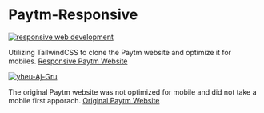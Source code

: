 # Paytm-Responsive

<a href="https://ibb.co/fN1640M"><img src="https://i.ibb.co/QHbSrm9/hk-V6-JMT-4.png" alt="responsive web development" border="0"></a>

Utilizing TailwindCSS to clone the Paytm website and optimize it for mobiles. [Responsive Paytm Website](https://ubiquitous-sunshine-d07b33.netlify.app/)

<a href="https://ibb.co/jT1ZwcS"><img src="https://i.ibb.co/bP8RvSk/yheu-Aj-Gru.png" alt="yheu-Aj-Gru" border="0"></a>

The original Paytm website was not optimized for mobile and did not take a mobile first apporach. [Original Paytm Website](https://paytm.com/)
